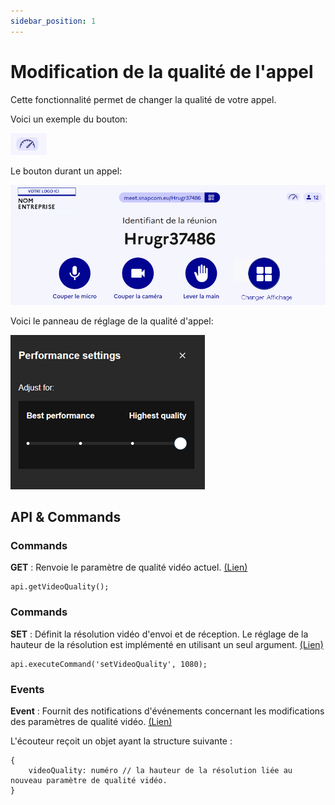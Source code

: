 ```yaml
---
sidebar_position: 1
---
```


# Modification de la qualité de l'appel


Cette fonctionnalité permet de changer la qualité de votre appel. 

Voici un exemple du bouton:

![image](./images/bouton-qualite.png)

Le bouton durant un appel:

![image](./images/changer-qualite-1.png)

Voici le panneau de réglage de la qualité d'appel:

![image](./images/changer-qualite-2.png)

## API & Commands

### Commands

**GET** : Renvoie le paramètre de qualité vidéo actuel. [(Lien)](https://jitsi.github.io/handbook/docs/dev-guide/dev-guide-iframe-functions#getvideoquality)

    api.getVideoQuality();

### Commands

**SET** : Définit la résolution vidéo d'envoi et de réception. Le réglage de la hauteur de la résolution est implémenté en utilisant un seul argument. [(Lien)](https://jitsi.github.io/handbook/docs/dev-guide/dev-guide-iframe-commands#setvideoquality)

    api.executeCommand('setVideoQuality', 1080);

### Events

**Event** : Fournit des notifications d'événements concernant les modifications des paramètres de qualité vidéo. [(Lien)](https://jitsi.github.io/handbook/docs/dev-guide/dev-guide-iframe-events#videoqualitychanged) 

L'écouteur reçoit un objet ayant la structure suivante :


    {
        videoQuality: numéro // la hauteur de la résolution liée au nouveau paramètre de qualité vidéo.
    }